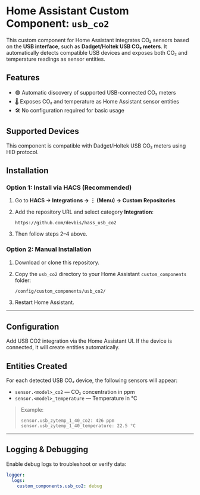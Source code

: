 # Home Assistant Custom Component: `usb_co2`

This custom component for Home Assistant integrates CO₂ sensors based on the **USB interface**, such as **Dadget/Holtek USB CO₂ meters**. It automatically detects compatible USB devices and exposes both CO₂ and temperature readings as sensor entities.

## Features

- 🟢 Automatic discovery of supported USB-connected CO₂ meters
- 🌡️ Exposes CO₂ and temperature as Home Assistant sensor entities
- 🛠️ No configuration required for basic usage

## Supported Devices

This component is compatible with Dadget/Holtek USB CO₂ meters using HID protocol.

## Installation

### Option 1: Install via HACS (Recommended)

1. Go to **HACS → Integrations → ⋮ (Menu) → Custom Repositories**
2. Add the repository URL and select category **Integration**:

    ```
    https://github.com/devbis/hass_usb_co2
    ```

3. Then follow steps 2–4 above.

### Option 2: Manual Installation

1. Download or clone this repository.
2. Copy the `usb_co2` directory to your Home Assistant `custom_components` folder:

    ```bash
    /config/custom_components/usb_co2/
    ```

3. Restart Home Assistant.

---

## Configuration

Add USB CO2 integration via the Home Assistant UI.
If the device is connected, it will create entities automatically.

## Entities Created

For each detected USB CO₂ device, the following sensors will appear:

- `sensor.<model>_co2` — CO₂ concentration in ppm
- `sensor.<model>_temperature` — Temperature in °C

> Example:
> ```
> sensor.usb_zytemp_1_40_co2: 426 ppm
> sensor.usb_zytemp_1_40_temperature: 22.5 °C
> ```

---

## Logging & Debugging

Enable debug logs to troubleshoot or verify data:

```yaml
logger:
  logs:
    custom_components.usb_co2: debug
